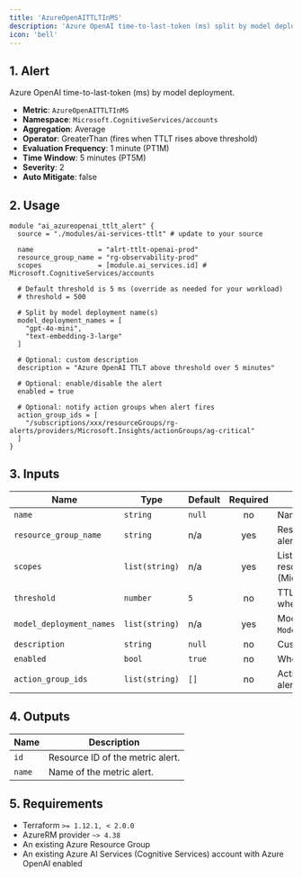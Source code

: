 ```yaml
---
title: 'AzureOpenAITTLTInMS'
description: 'Azure OpenAI time-to-last-token (ms) split by model deployment'
icon: 'bell'
---
```


## 1. Alert
Azure OpenAI time-to-last-token (ms) by model deployment.

- **Metric**: `AzureOpenAITTLTInMS`
- **Namespace**: `Microsoft.CognitiveServices/accounts`
- **Aggregation**: Average
- **Operator**: GreaterThan (fires when TTLT rises above threshold)
- **Evaluation Frequency**: 1 minute (PT1M)
- **Time Window**: 5 minutes (PT5M)
- **Severity**: 2
- **Auto Mitigate**: false

## 2. Usage
```hcl main.tf
module "ai_azureopenai_ttlt_alert" {
  source = "./modules/ai-services-ttlt" # update to your source

  name                = "alrt-ttlt-openai-prod"
  resource_group_name = "rg-observability-prod"
  scopes              = [module.ai_services.id] # Microsoft.CognitiveServices/accounts

  # Default threshold is 5 ms (override as needed for your workload)
  # threshold = 500

  # Split by model deployment name(s)
  model_deployment_names = [
    "gpt-4o-mini",
    "text-embedding-3-large"
  ]

  # Optional: custom description
  description = "Azure OpenAI TTLT above threshold over 5 minutes"

  # Optional: enable/disable the alert
  enabled = true

  # Optional: notify action groups when alert fires
  action_group_ids = [
    "/subscriptions/xxx/resourceGroups/rg-alerts/providers/Microsoft.Insights/actionGroups/ag-critical"
  ]
}
```

## 3. Inputs
| Name                     | Type           | Default | Required | Description |
|--------------------------|----------------|---------|:--------:|-------------|
| `name`                   | `string`       | `null`  |    no    | Name of the metric alert. |
| `resource_group_name`    | `string`       | n/a     |   yes    | Resource group in which to create the alert. |
| `scopes`                 | `list(string)` | n/a     |   yes    | List of Azure AI Services account resource IDs (Microsoft.CognitiveServices/accounts). |
| `threshold`              | `number`       | `5`     |    no    | TTLT threshold in milliseconds. Fires when above this value. |
| `model_deployment_names` | `list(string)` | n/a     |   yes    | Model deployment names to filter on `ModelDeploymentName` dimension. |
| `description`            | `string`       | `null`  |    no    | Custom description for the alert. |
| `enabled`                | `bool`         | `true`  |    no    | Whether the alert is enabled. |
| `action_group_ids`       | `list(string)` | `[]`    |    no    | Action Group IDs to notify when the alert fires. |

## 4. Outputs
| Name   | Description                     |
|--------|---------------------------------|
| `id`   | Resource ID of the metric alert. |
| `name` | Name of the metric alert.        |

## 5. Requirements
- Terraform `>= 1.12.1, < 2.0.0`
- AzureRM provider `~> 4.38`
- An existing Azure Resource Group
- An existing Azure AI Services (Cognitive Services) account with Azure OpenAI enabled


